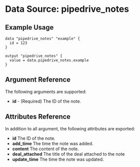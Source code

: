# Data Source: pipedrive_notes

## Example Usage

```hcl
data "pipedrive_notes" "example" {
  id = 123
}

output "pipedrive_notes" {
  value = data.pipedrive_notes.example
}
```

## Argument Reference

The following arguments are supported:

* **id** - (Required) The ID of the note.

## Attributes Reference

In addition to all argument, the following attributes are exported:

* **id** The ID of the note.
* **add_time** The time the note was added.
* **content** The content of the note.
* **deal_attached** The title of the deal attached to the note
* **update_time** The time the note was updated.
